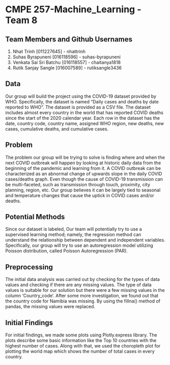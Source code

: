 # CMPE 257-Machine_Learning - Team 8

## Team Members and Github Usernames
1. Nhat Trinh [011227645] - nhattrinh
2. Suhas Byrapuneni [016118596] - suhas-byrapuneni
3. Venkata Sai Sri Batchu [016118557] - chaitanya1818
4. Rutik Sanjay Sangle [016007589] - rutiksangle3436


## Data
Our group will build the project using the COVID-19 dataset provided by WHO. Specifically, the dataset is named “Daily cases and deaths by date reported to WHO”. The dataset is provided as a CSV file. The dataset includes almost every country in the world that has reported COVID deaths since the start of the 2020 calendar year. Each row in the dataset has the date, country code, country name, assigned WHO region, new deaths, new cases, cumulative deaths, and cumulative cases.

## Problem
The problem our group will be trying to solve is finding where and when the next COVID outbreak will happen by looking at historic daily data from the beginning of the pandemic and learning from it. A COVID outbreak can be characterized as an abnormal change of upwards slope in the daily COVID cases/deaths graph. Even though the cause of COVID-19 transmission can be multi-faceted, such as transmission through touch, proximity, city planning, region, etc. Our group believes it can be largely tied to seasonal and temperature changes that cause the uptick in COVID cases and/or deaths.

## Potential Methods
Since our dataset is labeled, Our team will potentially try to use a supervised learning method; namely, the regression method can understand the relationship between dependent and independent variables. Specifically, our group will try to use an autoregression model utilizing Poisson distribution, called Poisson Autoregression (PAR).

## Preprocessing
The initial data analysis was carried out by checking for the types of data values and checking if there are any missing values. The type of data values is suitable for our solution but there were a few missing values in the column ‘Country_code’. After some more investigation, we found out that the country code for Namibia was missing. By using the fillna() method of pandas, the missing values were replaced. 

## Initial Findings
For initial findings, we made some plots using Plotly.express library. The plots describe some basic information like the Top 10 countries with the highest number of cases. Along with that, we used the choropleth plot for plotting the world map which shows the number of total cases in every country.
